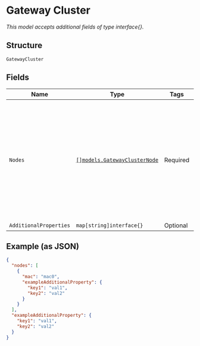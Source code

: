 
# Gateway Cluster

*This model accepts additional fields of type interface{}.*

## Structure

`GatewayCluster`

## Fields

| Name | Type | Tags | Description |
|  --- | --- | --- | --- |
| `Nodes` | [`[]models.GatewayClusterNode`](../../doc/models/gateway-cluster-node.md) | Required | When replacing a node, either mac has to remain the same as existing cluster<br>**Constraints**: *Minimum Items*: `1`, *Maximum Items*: `2`, *Unique Items Required* |
| `AdditionalProperties` | `map[string]interface{}` | Optional | - |

## Example (as JSON)

```json
{
  "nodes": [
    {
      "mac": "mac0",
      "exampleAdditionalProperty": {
        "key1": "val1",
        "key2": "val2"
      }
    }
  ],
  "exampleAdditionalProperty": {
    "key1": "val1",
    "key2": "val2"
  }
}
```

